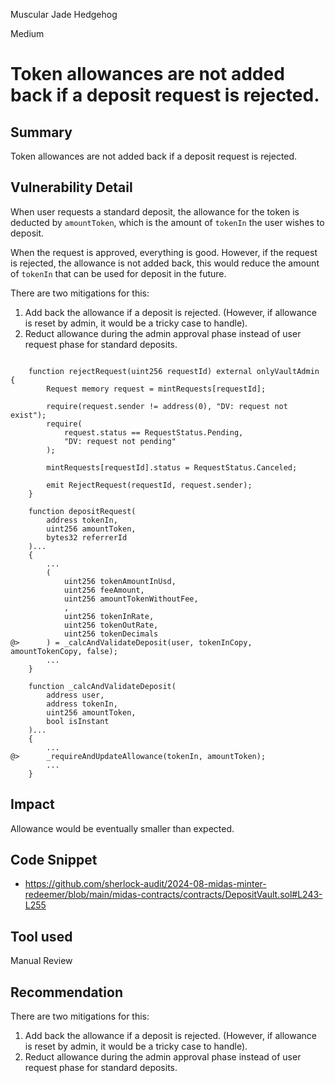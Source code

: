 Muscular Jade Hedgehog

Medium

# Token allowances are not added back if a deposit request is rejected.


## Summary

Token allowances are not added back if a deposit request is rejected.

## Vulnerability Detail

When user requests a standard deposit, the allowance for the token is deducted by `amountToken`, which is the amount of `tokenIn` the user wishes to deposit.

When the request is approved, everything is good. However, if the request is rejected, the allowance is not added back, this would reduce the amount of `tokenIn` that can be used for deposit in the future.

There are two mitigations for this:

1. Add back the allowance if a deposit is rejected. (However, if allowance is reset by admin, it would be a tricky case to handle).
2. Reduct allowance during the admin approval phase instead of user request phase for standard deposits.

```solidity

    function rejectRequest(uint256 requestId) external onlyVaultAdmin {
        Request memory request = mintRequests[requestId];

        require(request.sender != address(0), "DV: request not exist");
        require(
            request.status == RequestStatus.Pending,
            "DV: request not pending"
        );

        mintRequests[requestId].status = RequestStatus.Canceled;

        emit RejectRequest(requestId, request.sender);
    }

    function depositRequest(
        address tokenIn,
        uint256 amountToken,
        bytes32 referrerId
    )...
    {
        ...
        (
            uint256 tokenAmountInUsd,
            uint256 feeAmount,
            uint256 amountTokenWithoutFee,
            ,
            uint256 tokenInRate,
            uint256 tokenOutRate,
            uint256 tokenDecimals
@>      ) = _calcAndValidateDeposit(user, tokenInCopy, amountTokenCopy, false);
        ...
    }

    function _calcAndValidateDeposit(
        address user,
        address tokenIn,
        uint256 amountToken,
        bool isInstant
    )...
    {
        ...
@>      _requireAndUpdateAllowance(tokenIn, amountToken);
        ...
    }
```

## Impact

Allowance would be eventually smaller than expected.

## Code Snippet

- https://github.com/sherlock-audit/2024-08-midas-minter-redeemer/blob/main/midas-contracts/contracts/DepositVault.sol#L243-L255

## Tool used

Manual Review

## Recommendation

There are two mitigations for this:

1. Add back the allowance if a deposit is rejected. (However, if allowance is reset by admin, it would be a tricky case to handle).
2. Reduct allowance during the admin approval phase instead of user request phase for standard deposits.